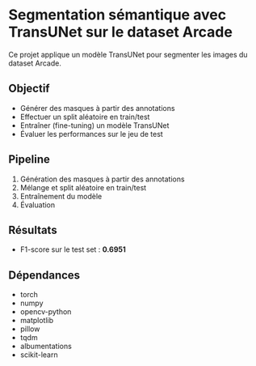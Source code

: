 # Segmentation sémantique avec TransUNet sur le dataset Arcade

Ce projet applique un modèle TransUNet pour segmenter les images du dataset Arcade.

##  Objectif
- Générer des masques à partir des annotations
- Effectuer un split aléatoire en train/test
- Entraîner (fine-tuning) un modèle TransUNet
- Évaluer les performances sur le jeu de test

##  Pipeline
1. Génération des masques à partir des annotations
2. Mélange et split aléatoire en train/test
3. Entraînement du modèle
4. Évaluation

##  Résultats
- F1-score sur le test set : **0.6951**

##  Dépendances 

- torch
- numpy
- opencv-python
- matplotlib
- pillow
- tqdm
- albumentations
- scikit-learn
